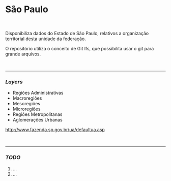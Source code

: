 # São Paulo

<br>

Disponibiliza dados do Estado de São Paulo, relativos a organização territorial desta unidade da federação.

O repositório utiliza o conceito de Git lfs, que possibilita usar o git para grande arquivos.

<br>

---- 

### *Layers*

- Regiões Administrativas
- Macroregiões
- Mesoregiões
- Microregiões
- Regiões Metropolitanas
- Aglomerações Urbanas

http://www.fazenda.sp.gov.br/ua/defaultua.asp

<br>

-----

### *TODO*

1. ...
2. ...
